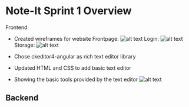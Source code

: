 # Note-It Sprint 1 Overview

Frontend
- Created wireframes for website
Frontpage:
![alt text](https://github.com/Praveena-H/SoftwareEngineering/blob/main/Demos/Frontpage_Wireframe.png "Frontpage")
Login:
![alt text](https://github.com/Praveena-H/SoftwareEngineering/blob/main/Demos/Login_Wireframe.png "Login")
Storage:
![alt text](https://github.com/Praveena-H/SoftwareEngineering/blob/main/Demos/Storage_Wireframe.png "Storage")

- Chose ckeditor4-angular as rich text editor library
- Updated HTML and CSS to add basic text editor
- Showing the basic tools provided by the text editor
![alt text](https://github.com/Praveena-H/SoftwareEngineering/blob/main/Demos/Frontend_Demo.gif "Frontend")

Backend
-

